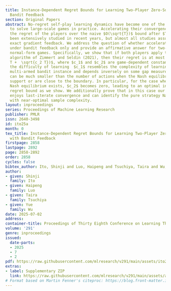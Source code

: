 ```yaml
---
title: Instance-Dependent Regret Bounds for Learning Two-Player Zero-Sum Games with
  Bandit Feedback
section: Original Papers
abstract: No-regret self-play learning dynamics have become one of the premier ways
  to solve large-scale games in practice. Accelerating their convergence via improving
  the regret of the players over the naive $O(\sqrt{T})$ bound after $T$ rounds has
  been extensively studied in recent years, but almost all studies assume access to
  exact gradient feedback. We address the question of whether acceleration is possible
  under bandit feedback only and provide an affirmative answer for two-player zero-sum
  normal-form games. Specifically, we show that if both players apply the Tsallis-INF
  algorithm of Zimmert and Seldin (2021), then their regret is at most $O(c_1 \log
  T +  \sqrt{c_2 T})$, where $c_1$ and $c_2$ are game-dependent constants that characterize
  the difficulty of learning  $c_1$ resembles the complexity of learning a stochastic
  multi-armed bandit instance and depends inversely on some gap measures, while $c_2$
  can be much smaller than the number of actions when the Nash equilibria have a small
  support or are close to the boundary. In particular, for the case when a pure strategy
  Nash equilibrium exists, $c_2$ becomes zero, leading to an optimal instance-dependent
  regret bound as we show. We additionally prove that in this case our algorithm also
  enjoys last-iterate convergence and can identify the pure strategy Nash equilibrium
  with near-optimal sample complexity.
layout: inproceedings
series: Proceedings of Machine Learning Research
publisher: PMLR
issn: 2640-3498
id: ito25a
month: 0
tex_title: Instance-Dependent Regret Bounds for Learning Two-Player Zero-Sum Games
  with Bandit Feedback
firstpage: 2858
lastpage: 2892
page: 2858-2892
order: 2858
cycles: false
bibtex_author: Ito, Shinji and Luo, Haipeng and Tsuchiya, Taira and Wu, Yue
author:
- given: Shinji
  family: Ito
- given: Haipeng
  family: Luo
- given: Taira
  family: Tsuchiya
- given: Yue
  family: Wu
date: 2025-07-02
address:
container-title: Proceedings of Thirty Eighth Conference on Learning Theory
volume: '291'
genre: inproceedings
issued:
  date-parts:
  - 2025
  - 7
  - 2
pdf: https://raw.githubusercontent.com/mlresearch/v291/main/assets/ito25a/ito25a.pdf
extras:
- label: Supplementary ZIP
  link: https://raw.githubusercontent.com/mlresearch/v291/main/assets/assets/ito25a/ito25a-supp.zip
# Format based on Martin Fenner's citeproc: https://blog.front-matter.io/posts/citeproc-yaml-for-bibliographies/
---
```

